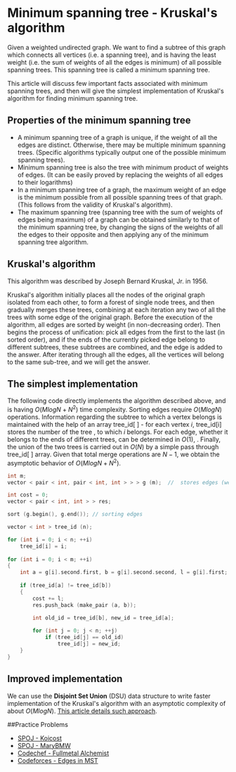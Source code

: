<!--?title Minimum spanning tree - Kruskal's algorithm -->

# Minimum spanning tree - Kruskal's algorithm

Given a weighted undirected graph. We want to find a subtree of this graph which connects all vertices (i.e. a spanning tree), and is having the least weight (i.e. the sum of weights of all the edges is minimum) of all possible spanning trees. This spanning tree is called a minimum spanning tree.

This article will discuss few important facts associated with minimum spanning trees, and then will give the simplest implementation of Kruskal's algorithm for finding minimum spanning tree.

## Properties of the minimum spanning tree

* A minimum spanning tree of a graph is unique, if the weight of all the edges are distinct. Otherwise, there may be multiple minimum spanning trees.
    (Specific algorithms typically output one of the possible minimum spanning trees).
* Minimum spanning tree is also the tree with minimum product of weights of edges.
    (It can be easily proved by replacing the weights of all edges to their logarithms)
* In a minimum spanning tree of a graph, the maximum weight of an edge is the minimum possible from all possible spanning trees of that graph.
    (This follows from the validity of Kruskal's algorithm).
* The maximum spanning tree (spanning tree with the sum of weights of edges being maximum) of a graph can be obtained similarly to that of the minimum spanning tree, by changing the signs of the weights of all the edges to their opposite and then applying any of the minimum spanning tree algorithm. 

## Kruskal's algorithm

This algorithm was described by Joseph Bernard Kruskal, Jr. in 1956.

Kruskal's algorithm initially places all the nodes of the original graph isolated from each other, to form a forest of single node trees, and then gradually merges these trees, combining at each iteration any two of all the trees with some edge of the original graph. Before the execution of the algorithm, all edges are sorted by weight (in non-decreasing order). Then begins the process of unification: pick all edges from the first to the last (in sorted order), and if the ends of the currently picked edge belong to different subtrees, these subtrees are combined, and the edge is added to the answer. After iterating through all the edges, all the vertices will belong to the same sub-tree, and we will get the answer.

## The simplest implementation

The following code directly implements the algorithm described above, and is having $O(M log N + N^2)$ time complexity. Sorting edges require $O(M log N)$ operations. Information regarding the subtree to which a vertex belongs is maintained with the help of an array tree_id[ ] - for each vertex $i$, tree_id[i] stores the number of the tree , to which $i$ belongs. For each edge, whether it belongs to the ends of different trees, can be determined in $O(1)$, . Finally, the union of the two trees is carried out in $O​​(N)$ by a simple pass through tree_id[ ] array. Given that total merge operations are $N-1$, we obtain the asymptotic behavior of $O(M log N + N^2)$.

```cpp
int m;
vector < pair < int, pair < int, int > > > g (m);  //  stores edges (weight - the vertex 1 - vertex 2)

int cost = 0;
vector < pair < int, int > > res;

sort (g.begin(), g.end()); // sorting edges

vector < int > tree_id (n);

for (int i = 0; i < n; ++i)
    tree_id[i] = i;
    
for (int i = 0; i < m; ++i)
{ 
    int a = g[i].second.first, b = g[i].second.second, l = g[i].first;
    
    if (tree_id[a] != tree_id[b])
    {
        cost += l;
        res.push_back (make_pair (a, b));

        int old_id = tree_id[b], new_id = tree_id[a];
         
        for (int j = 0; j < n; ++j)
            if (tree_id[j] == old_id)
                tree_id[j] = new_id;
    }
} 
```

## Improved implementation

We can use the **Disjoint Set Union** (DSU) data structure to write faster implementation of the Kruskal's algorithm with an asymptotic complexity of about $O(M log N)$. [This article details such approach](./graph/mst_kruskal_with_dsu.html).

##Practice Problems
- [SPOJ - Koicost](http://www.spoj.com/problems/KOICOST/)
- [SPOJ - MaryBMW](http://www.spoj.com/problems/MARYBMW/)
- [Codechef - Fullmetal Alchemist](https://www.codechef.com/ICL2016/problems/ICL16A)
- [Codeforces - Edges in MST](http://codeforces.com/contest/160/problem/D)
